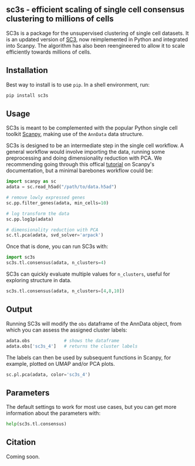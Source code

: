 ## sc3s - efficient scaling of single cell consensus clustering to millions of cells
SC3s is a package for the unsupervised clustering of single cell datasets. It is an updated version of [SC3](https://github.com/hemberg-lab/SC3), now reimplemented in Python and integrated into Scanpy. The algorithm has also been reengineered to allow it to scale efficiently towards millions of cells.


## Installation
Best way to install is to use `pip`. In a shell environment, run:
```sh
pip install sc3s
```

## Usage
SC3s is meant to be complemented with the popular Python single cell toolkit [Scanpy](https://scanpy.readthedocs.io/en/stable/), making use of the `AnnData`
data structure.

SC3s is designed to be an intermediate step in the single cell workflow. A general workflow would involve importing the data, running some preprocessing and doing dimensionality reduction with PCA. We recommending going through this offical [tutorial](https://scanpy-tutorials.readthedocs.io/en/latest/pbmc3k.html) on Scanpy's documentation, but a minimal barebones workflow could be:
```py
import scanpy as sc
adata = sc.read_h5ad("/path/to/data.h5ad")

# remove lowly expressed genes
sc.pp.filter_genes(adata, min_cells=10)

# log transform the data
sc.pp.log1p(adata)

# dimensionality reduction with PCA
sc.tl.pca(adata, svd_solver='arpack')
```

Once that is done, you can run SC3s with:
```py
import sc3s
sc3s.tl.consensus(adata, n_clusters=4)
```

SC3s can quickly evaluate multiple values for `n_clusters`, useful for exploring structure in data.
```py
sc3s.tl.consensus(adata, n_clusters=[4,8,10])
```

## Output
Running SC3s will modify the `obs` dataframe of the AnnData object, from which you can assess the assigned cluster labels:
```py
adata.obs             # shows the dataframe
adata.obs['sc3s_4']   # returns the cluster labels
```

The labels can then be used by subsequent functions in Scanpy, for example, plotted on UMAP and/or PCA plots.
```py
sc.pl.pca(adata, color='sc3s_4')
```

## Parameters
The default settings to work for most use cases, but you can get more information about the parameters with:
```py
help(sc3s.tl.consensus)
```

## Citation
Coming soon.
